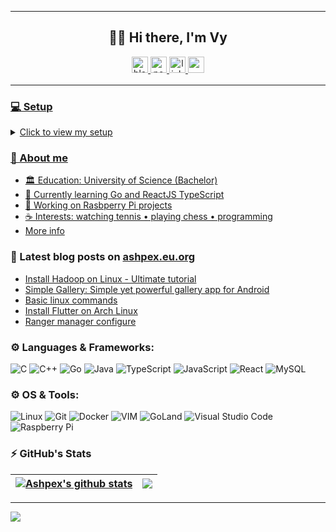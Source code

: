 
---------------------------
<div align="center">
  <h2>👋🏻 Hi there, I'm Vy </h2>
</div>

<!--
<p align = "center">
  <img height="40" alt="archlinux-icon" src="https://www.logolynx.com/images/logolynx/91/914639a1180c179a71fee283128b01c5.png"/>
</p>
-->

<div align="center">
    <a href="https://ashpex.eu.org/" target="_blank">
        <img src=https://img.shields.io/badge/BLOG-ashpex.eu.org-red?&labelColor=101010&style=for-the-badge alt=blog style="margin-bottom: 5px;" height="26" />
    </a>
    <a href="https://ashpex.net/" target="_blank">
        <img src=https://img.shields.io/badge/Portfolio-ashpex.net-%234ea94b?&labelColor=101010&style=for-the-badge alt=portfolio style="margin-bottom: 5px;" height="26" />
    </a>
    <a href="https://linkedin.com/in/vybuint" target="_blank">
        <img src=https://img.shields.io/badge/vybuint-blue?style=for-the-badge&logo=linkedin&logoColor=white alt=linkedin style="margin-bottom: 5px;" height="26" />
    </a>
    <a href="https://t.me/ashvyr" target="_blank">
        <img src=https://img.shields.io/badge/@ashvyr-2CA5E0?style=for-the-badge&logo=telegram&logoColor=white style="margin-bottom: 5px;" height="26"/>
</div>

---------------------------

### 💻 Setup
<details>
  <summary>Click to view my setup</summary>
  
<div align="center">
<h3> ~/ </h3>
</div>

<div align="center">
<h4> You are, quite obviously, home. </h4>
</div>

<div align="center">
<img src="https://ashpex.eu.org/images/2019-12_scrot.png" alt="setup" width="550"/>
</div>

<div align="center">
  <b>Distribution:</b> Arch (GNU/Linux)/ <b>Font:</b> Iosevka Term / <b>Hosted by:</b> Glorious ThinkPad
</div>
</details>


### 💬 About me
- 🏛️ Education: University of Science (Bachelor)
- 🌱 Currently learning Go and ReactJS TypeScript
- 🔭 Working on Rasbperry Pi projects
- ☕ Interests:  watching tennis • playing chess • programming
- [More info](https://ashpex.eu.org/about/)

### 📕 Latest blog posts on [ashpex.eu.org](https://ashpex.eu.org)
<!-- BLOG-POST-LIST:START -->
- [Install Hadoop on Linux - Ultimate tutorial](https://ashpex.github.io/2022/04/install-hadoop-on-linux/)
- [Simple Gallery: Simple yet powerful gallery app for Android](https://ashpex.github.io/2022/04/simple-gallery-android-application/)
- [Basic linux commands](https://ashpex.github.io/2021/08/basic-linux-commands/)
- [Install Flutter on Arch Linux](https://ashpex.github.io/2021/06/how-to-install-flutter-on-arch-linux/)
- [Ranger manager configure](https://ashpex.github.io/2020/08/ranger-configure/)
<!-- BLOG-POST-LIST:END -->

### ⚙️ Languages & Frameworks:

![C](https://img.shields.io/badge/c-%2300599C.svg?style=for-the-badge&logo=c&logoColor=white)
![C++](https://img.shields.io/badge/c++-%2300599C.svg?style=for-the-badge&logo=c%2B%2B&logoColor=white)
![Go](https://img.shields.io/badge/go-%2300ADD8.svg?style=for-the-badge&logo=go&logoColor=white)
![Java](https://img.shields.io/badge/java-%23ED8B00.svg?style=for-the-badge&logo=java&logoColor=white)
![TypeScript](https://img.shields.io/badge/typescript-%23007ACC.svg?style=for-the-badge&logo=typescript&logoColor=white)
![JavaScript](https://img.shields.io/badge/javascript-%23323330.svg?style=for-the-badge&logo=javascript&logoColor=%23F7DF1E)
![React](https://img.shields.io/badge/react-%2320232a.svg?style=for-the-badge&logo=react&logoColor=%2361DAFB)
![MySQL](https://img.shields.io/badge/mysql-%23000000.svg?style=for-the-badge&logo=mysql&logoColor=white)

### ⚙️ OS & Tools:
![Linux](https://img.shields.io/badge/Linux-FCC624?style=for-the-badge&logo=linux&logoColor=black)
![Git](https://img.shields.io/badge/Git-F05032?style=for-the-badge&logo=git&logoColor=white)
![Docker](https://img.shields.io/badge/Docker-2CA5E0?style=for-the-badge&logo=docker&logoColor=white)
![VIM](https://img.shields.io/badge/VIM-%2311AB00.svg?&style=for-the-badge&logo=vim&logoColor=white)
![GoLand](https://img.shields.io/badge/GoLand-0f0f0f?&style=for-the-badge&logo=goland&logoColor=white)
![Visual Studio Code](https://img.shields.io/badge/VSCode-0078d7.svg?style=for-the-badge&logo=visual-studio-code&logoColor=white)
![Raspberry Pi](https://img.shields.io/badge/Raspberry%20Pi-A22846?style=for-the-badge&logo=Raspberry%20Pi&logoColor=white)

### ⚡ GitHub's Stats

<div align="center">

<!--
[![GitHub Streak](http://github-readme-streak-stats.herokuapp.com?user=ashpex&theme=react&hide_border=false)](https://github.com/Ashpex)
 -->
  
<!--
![github contribution grid snake animation](https://raw.githubusercontent.com/ashpex/ashpex/output/github-contribution-grid-snake.svg)
-->
| <a href="https://github.com/ashpex"><img align="center" src="https://github-readme-stats.vercel.app/api?username=ashpex&show_icons=true&include_all_commits=true&count_private=true&hide_border=true&theme=react" alt="Ashpex's github stats" /></a> | <a href="https://github.com/ashpex"><img align="center" src="https://github-readme-stats.vercel.app/api/top-langs/?username=ashpex&layout=compact&hide_border=true&hide=css,html&langs_count=10&theme=react" /></a> |
| ------------- | ------------- |
  
</div>

----
<a href="https://ashpex.eu.org/donate"><img src="https://img.shields.io/badge/Buy%20Me%20A%20Coffee-%23483699?style=for-the-badge&labelColor=%23252525&logo=Buy-Me-A-Coffee&logoColor=white" /></a>
